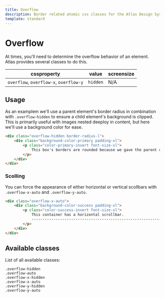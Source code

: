 ```yaml
---
title: Overflow
description: Border related atomic css classes for the Atlas Design System
template: standard
---
```


# Overflow

At times, you'll need to determine the overflow behavior of an element. Atlas provides several classes to do this.

| cssproperty                            | value    | screensize |
| -------------------------------------- | -------- | ---------- |
| `overflow`, `overflow-x`, `overflow-y` | `hidden` | N/A        |

## Usage

As an examplem we'll use a parent element's border radius in combination with `.overflow-hidden` to ensure a child element's background is clipped. This is primarily useful with images nested deeploy in content, but here we'll use a background color for ease.

```html
<div class="overflow-hidden border-radius-l">
	<div class="background-color-primary padding-xl">
		<p class="color-primary-invert font-size-xl">
			This box's borders are rounded because we gave the parent container overflow-hidden
		</p>
	</div>
</div>
```

### Scolling

You can force the appearance of either horizontal or vertical scollbars with `.overflow-x-auto` and `.overflow-y-auto`.

```html
<div class="overflow-x-auto">
	<div class="background-color-success padding-xl">
		<p class="color-success-invert font-size-xl">
			This container has a horizontal scrollbar.
			----------------------------------------------------------------------------------------------------------------------------------------------------------------------------------------------------------------------------->
		</p>
	</div>
</div>
```

## Available classes

List of all available classes:

```atomics-filter
.overflow-hidden
.overflow-auto
.overflow-x-hidden
.overflow-x-auto
.overflow-y-hidden
.overflow-y-auto
```

